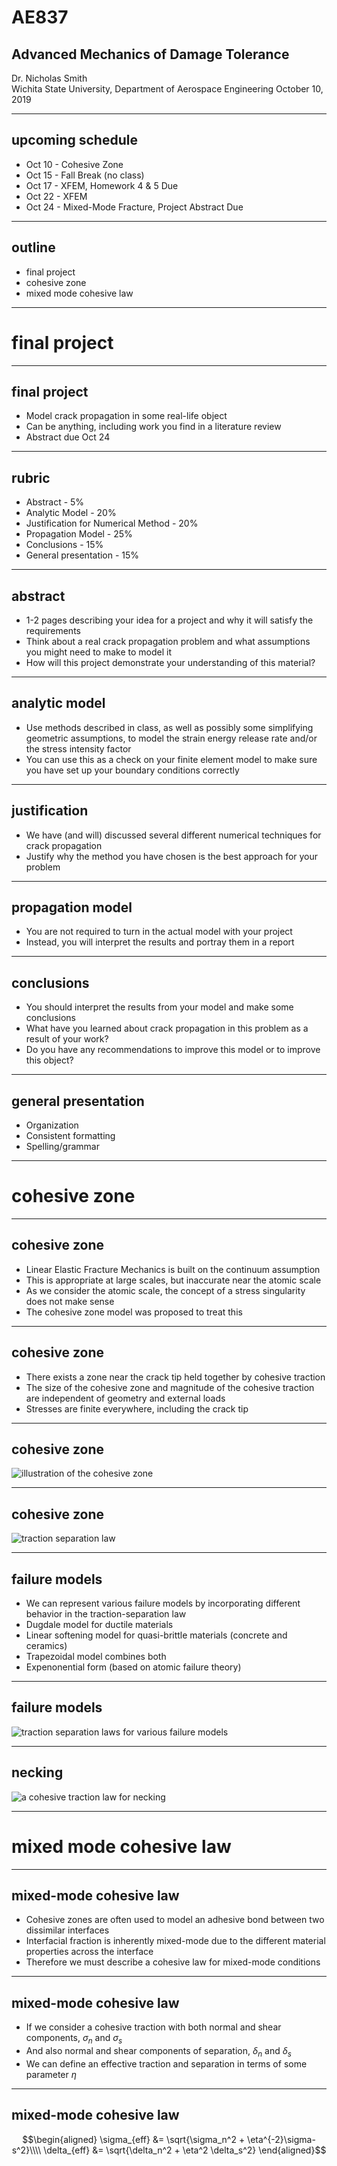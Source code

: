  # AE837
## Advanced Mechanics of Damage Tolerance
Dr. Nicholas Smith<br/>
Wichita State University, Department of Aerospace Engineering
October 10, 2019

----
## upcoming schedule

-   Oct 10 - Cohesive Zone
-   Oct 15 - Fall Break (no class)
-   Oct 17 - XFEM, Homework 4 & 5 Due
-   Oct 22 - XFEM
-   Oct 24 - Mixed-Mode Fracture, Project Abstract Due

----
## outline
 
<!-- vim-markdown-toc GFM -->

* final project
* cohesive zone
* mixed mode cohesive law

<!-- vim-markdown-toc -->

---
# final project

----
## final project

-   Model crack propagation in some real-life object
-   Can be anything, including work you find in a literature review
-   Abstract due Oct 24

----
## rubric

-   Abstract	-   5%
-   Analytic Model	-   20%
-   Justification for Numerical Method	-   20%
-   Propagation Model		-   25%
-   Conclusions		-   15%
-   General presentation	-   15%

----
## abstract

-   1-2 pages describing your idea for a project and why it will satisfy the requirements
-   Think about a real crack propagation problem and what assumptions you might need to make to model it
-   How will this project demonstrate your understanding of this material?

----
## analytic model

-   Use methods described in class, as well as possibly some simplifying geometric assumptions, to model the strain energy release rate and/or the stress intensity factor
-   You can use this as a check on your finite element model to make sure you have set up your boundary conditions correctly

----
## justification

-   We have (and will) discussed several different numerical techniques for crack propagation
-   Justify why the method you have chosen is the best approach for your problem

----
## propagation model

-   You are not required to turn in the actual model with your project
-   Instead, you will interpret the results and portray them in a report

----
## conclusions

-   You should interpret the results from your model and make some conclusions
-   What have you learned about crack propagation in this problem as a result of your work?
-   Do you have any recommendations to improve this model or to improve this object?

----
## general presentation

-   Organization
-   Consistent formatting
-   Spelling/grammar

---
# cohesive zone

----
## cohesive zone

-   Linear Elastic Fracture Mechanics is built on the continuum assumption
-   This is appropriate at large scales, but inaccurate near the atomic scale
-   As we consider the atomic scale, the concept of a stress singularity does not make sense
-   The cohesive zone model was proposed to treat this

----
## cohesive zone

-   There exists a zone near the crack tip held together by cohesive traction
-   The size of the cohesive zone and magnitude of the cohesive traction are independent of geometry and external loads
-   Stresses are finite everywhere, including the crack tip

----
## cohesive zone

![illustration of the cohesive zone](../images/cohesive.png)

----
## cohesive zone

![traction separation law](../images/cohesive-force.png)

----
## failure models

-   We can represent various failure models by incorporating different behavior in the traction-separation law
-   Dugdale model for ductile materials
-   Linear softening model for quasi-brittle materials (concrete and ceramics)
-   Trapezoidal model combines both
-   Expenonential form (based on atomic failure theory)

----
## failure models

![traction separation laws for various failure models](../images/failuremodels.png)

----
## necking

![a cohesive traction law for necking](../images/necking.png)

---
# mixed mode cohesive law

----
## mixed-mode cohesive law

-   Cohesive zones are often used to model an adhesive bond between two dissimilar interfaces
-   Interfacial fraction is inherently mixed-mode due to the different material properties across the interface
-   Therefore we must describe a cohesive law for mixed-mode conditions

----
## mixed-mode cohesive law

-   If we consider a cohesive traction with both normal and shear components, $\sigma_n$ and $\sigma_s$
-   And also normal and shear components of separation, $\delta_n$ and $\delta_s$
-   We can define an effective traction and separation in terms of some parameter $\eta$

----
## mixed-mode cohesive law

$$\begin{aligned}
	\sigma_{eff} &= \sqrt{\sigma_n^2 + \eta^{-2}\sigma-s^2}\\\\
	\delta_{eff} &= \sqrt{\delta_n^2 + \eta^2 \delta_s^2}
\end{aligned}$$
